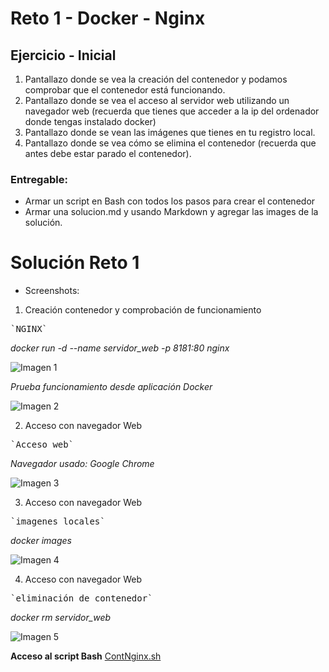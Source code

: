# Reto 1 - Docker - Nginx

## Ejercicio - Inicial 

1. Pantallazo donde se vea la creación del contenedor y podamos comprobar que el contenedor está funcionando.
2. Pantallazo donde se vea el acceso al servidor web utilizando un navegador web (recuerda que tienes que acceder a la ip del ordenador donde tengas instalado
docker)
3. Pantallazo donde se vean las imágenes que tienes en tu registro local.
4. Pantallazo donde se vea cómo se elimina el contenedor (recuerda que antes debe
estar parado el contenedor).

### Entregable:
- Armar un script en Bash con todos los pasos para crear el contenedor
- Armar una solucion.md y usando Markdown y agregar las images de la solución.

# Solución Reto 1

- Screenshots:
1. Creación contenedor y comprobación de funcionamiento
<pre>`NGINX`</pre>
*docker run -d --name servidor_web -p 8181:80 nginx*

![Imagen 1](https://github.com/josesamuelvargas/BootcampDesafio3_Docker/blob/main/Reto1/img/1.InstalacionNginx.png)

*Prueba funcionamiento desde aplicación Docker*

![Imagen 2](https://github.com/josesamuelvargas/BootcampDesafio3_Docker/blob/main/Reto1/img/1.1.PruebaFuncionamientoNginx.png)

2. Acceso con navegador Web
<pre>`Acceso web`</pre>

*Navegador usado: Google Chrome*

![Imagen 3](https://github.com/josesamuelvargas/BootcampDesafio3_Docker/blob/main/Reto1/img/2.WebNginx.png)

3. Acceso con navegador Web
<pre>`imagenes locales`</pre>

*docker images*

![Imagen 4](https://github.com/josesamuelvargas/BootcampDesafio3_Docker/blob/main/Reto1/img/3.ImagenesLocales.png)

4. Acceso con navegador Web
<pre>`eliminación de contenedor`</pre>

*docker rm servidor_web*

![Imagen 5](https://github.com/josesamuelvargas/BootcampDesafio3_Docker/blob/main/Reto1/img/4.EliminacionContenedorNginx.png)

__Acceso al script Bash__ [ContNginx.sh](https://github.com/josesamuelvargas/BootcampDesafio3_Docker/blob/main/Reto1/ContNginx.sh)